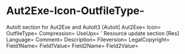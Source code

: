 # Aut2Exe-Icon-OutfileType-
AutoIt section for Aut2Exe and AutoIt3 [Autoit] Aut2Exe= Icon= OutfileType= Compression= UseUpx= ' Resource update section [Res] Language= Comment= Description= Fileversion= LegalCopyright= Field1Name= Field1Value= Field2Name= Field2Value=
